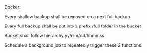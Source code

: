 Docker:

Every shallow backup shall be removed on a next full backup.

Every full backup shall be put into a prefix /full folder in the bucket

Bucket shall follow hierarchy yy/mm/dd/hhmmss

Schedule a background job to repeatedly trigger these 2 functions.
